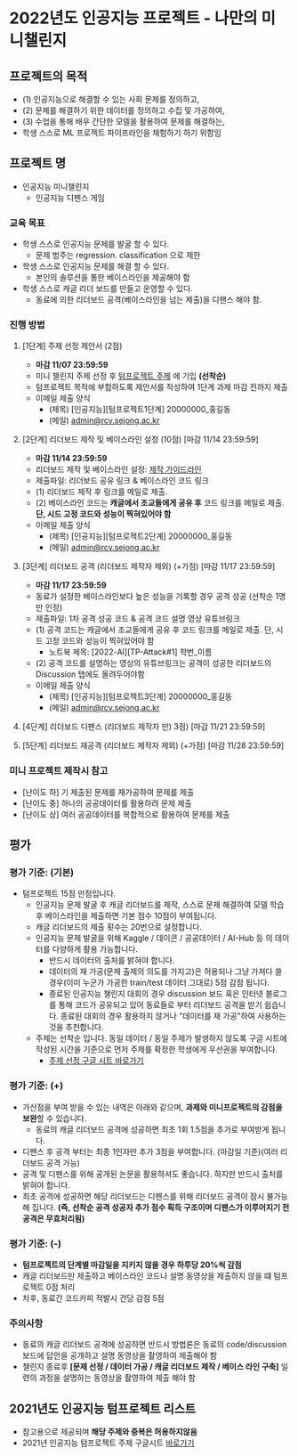 
# 2022년도 인공지능 프로젝트 - 나만의 미니챌린지 

## 프로젝트의 목적
- (1) 인공지능으로 해결할 수 있는 사회 문제를 정의하고, 
- (2) 문제를 해결하기 위한 데이터를 정의하고 수집 및 가공하여, 
- (3) 수업을 통해 배우 간단한 모델을 활용하여 문제를 해결하는, 
-  학생 스스로 ML 프로젝트 파이프라인을 체험하기 하기 위함임

## 프로젝트 명
- 인공지능 미니챌린지
  - 인공지능 디펜스 게임

### 교육 목표
- 학생 스스로 인공지능 문제를 발굴 할 수 있다. 
  - 문제 범주는 regression. classification 으로 제한 
- 학생 스스로 인공지능 문제를 해결 할 수 있다.  
  - 본인의 솔루션을 통한 베이스라인을 제공해야 함
- 학생 스스로 캐글 리더 보드를 만들고 운영할 수 있다. 
  - 동료에 의한 리더보드 공격(베이스라인을 넘는 제출)을 디팬스 해야 함.

### 진행 방법 
1. [1단계] 주제 선정 제안서 (2점) 
    - **마감 11/07 23:59:59**
    - 미니 챌린지 주제 선정 후 [텀프로젝트 주제](https://docs.google.com/spreadsheets/d/11rGvPlEc7rFsSBK3OeUtdsqkW3mwqdNrx7JKAxLZtwQ/edit#gid=1968803308) 에 기입 **(선착순)**
    - 텀프로젝트 목적에 부합하도록 제안서를 작성하여 1단계 과제 마감 전까지 제출
    - 이메일 제출 양식
        - (제목) [인공지능][텀프로젝트1단계] 20000000_홍길동
        - (메일) admin@rcv.sejong.ac.kr


2. [2단계] 리더보드 제작 및 베이스라인 설정 (10점) [마감 11/14 23:59:59]

    - **마감 11/14 23:59:59**
    - 리더보드 제작 및 베이스라인 설정: [제작 가이드라인](https://github.com/sejongresearch/2022.AI/blob/main/HW/%5B%EC%9D%B8%EA%B3%B5%EC%A7%80%EB%8A%A5%5D%5B%ED%95%99%EC%83%9D%EC%9A%A9%5DKaggle_%EB%A6%AC%EB%8D%94%EB%B3%B4%EB%93%9C_%EB%A7%8C%EB%93%A4%EA%B8%B0.pdf)
    - 제출파일: 리더보드 공유 링크 & 베이스라인 코드 링크
    - (1) 리더보드 제작 후 링크를 메일로 제출. 
    - (2) 베이스라인 코드는 **캐글에서 조교들에게 공유 후** 코드 링크를 메일로 제출. **단, 시드 고정 코드와 성능이 찍혀있어야 함**
    - 이메일 제출 양식
        - (제목) [인공지능][텀프로젝트2단계] 20000000_홍길동
        - (메일) admin@rcv.sejong.ac.kr
3. [3단계] 리더보드 공격 (리더보드 제작자 제외) (+가점) [마감 11/17 23:59:59]
    - **마감 11/17 23:59:59**
    - 동료가 설정한 베이스라인보다 높은 성능을 기록할 경우 공격 성공 (선착순 1명만 인정)
    - 제출파일: 1차 공격 성공 코드 & 공격 코드 설명 영상 유튜브링크
    - (1) 공격 코드는 캐글에서 조교들에게 공유 후 코드 링크를 메일로 제출. 단, 시드 고정 코드와 성능이 찍혀있어야 함
        - 노트북 제목: [2022-AI][TP-Attack#1] 학번_이름
    - (2) 공격 코드를 설명하는 영상의 유튜브링크는 공격이 성공한 리더보드의 Discussion 탭에도 올려두어야함
    - 이메일 제출 양식
        - (제목) [인공지능][텀프로젝트3단계] 20000000_홍길동
        - (메일) admin@rcv.sejong.ac.kr


4. [4단계] 리더보드 디팬스 (리더보드 제작자 만) 3점) [마감 11/21 23:59:59]
5. [5단계] 리더보드 재공격 (리더보드 제작자 제외) (+가점) [마감 11/28 23:59:59]


### 미니 프로젝트 제작시 참고
- [난이도 하] 기 제출된 문제를 재가공하여 문제를 제출 
- [난이도 중] 하나의 공공데이터를 활용하려 문제 제출
- [난이도 상] 여러 공공데이터를 복합적으로 활용하여 문제를 제출


## 평가
### 평가 기준: (기본)
- 텀프로젝트 15점 만점입니다.
  - 인공지능 문제 발굴 후 캐글 리더보드를 제작, 스스로 문제 해결하여 모델 학습 후 베이스라인을 제출하면 기본 점수 10점이 부여됩니다.  
  - 캐글 리더보드의 제출 횟수는 20번으로 설정합니다.
  - 인공지능 문제 발굴을 위해 Kaggle / 데이콘 / 공공데이터 / AI-Hub 등 의 데이터를 다양하게 활용 가능합니다. 
    - 반드시 데이터의 출처를 밝혀야 합니다. 
    - 데이터의 재 가공(문제 출제의 의도를 가지고)은 허용되나 그냥 가져다 쓸 경우(이미 누군가 가공한 train/test 데이터 그대로) 5점 감점 됩니다. 
    - 종료된 인공지능 챌린지 대회의 경우 discussion 보드 혹은 인터넷 블로그를 통해 코드가 공유되고 있어 동료들로 부터 리더보드 공격을 받기 쉽습니다. 종료된 대회의 경우 활용하지 않거나 "데이터를 재 가공"하여 사용하는 것을 추천합니다.
   - 주제는 선착순 입니다. 동일 데이터 / 동일 주제가 발생하지 않도록 구글 시트에 작성된 시간을 기준으로 먼저 주제를 확정한 학생에게 우선권을 부여합니다.
     - [주제 선정 구글 시트 바로가기](https://docs.google.com/spreadsheets/d/11rGvPlEc7rFsSBK3OeUtdsqkW3mwqdNrx7JKAxLZtwQ/edit#gid=1968803308)

### 평가 기준: (+)
- 가산점을 부여 받을 수 있는 내역은 아래와 같으며, **과제와 미니프로젝트의 감점을 보완**할 수 있습니다.
  - 동료의 캐글 리더보드 공격에 성공하면 최초 1회 1.5점을 추가로 부여받게 됩니다. 
-  디팬스 후 공격 부터는 최종 1인자만 추가 3점을 부여합니다. (마감일 기준)(여러 리더보드 공격 가능)
  - 공격 및 디펜스를 위해 공개된 논문을 활용하셔도 좋습니다. 하지만 반드시 출처를 밝혀야 합니다.
  - 최초 공격에 성공하면 해당 리더보드는 디펜스를 위해 리더보드 공격이 잠시 불가능해 집니다. **(즉, 선착순 공격 성공자 추가 점수 획득 구조이며 디팬스가 이루어지기 전 공격은 무효처리됨)**

### 평가 기준: (-)
- **텀프로젝트의 단계별 마감일을 지키지 않을 경우 하루당 20%씩 감점**
- 캐글 리더보드만 제출하고 베이스라인 코드나 설명 동영상을 제출하지 않을 떄 텀프로젝트 0점 처리
- 차후, 동료간 코드카피 적발시 건당 감점 5점

### 주의사항
- 동료의 캐글 리더보드 공격에 성공하면 반드시 방법론은 동료의 code/discussion 보드에 답안을 공개하고 설명 동영상을 촬영하여 제출해야 함 
- 챌린지 종료후 **[문제 선정 / 데이터 가공 / 캐글 리더보드 제작 / 베이스 라인 구축]** 일련의 과정을 설명하는 동영상을 촬영하여 제출 해야 함

## 2021년도 인공지능 텀프로젝트 리스트
- 참고용으로 제공되며 **해당 주제와 중복은 허용하지않음**
- 2021년 인공지능 텀프로젝트 주제 구글시트 [바로가기](https://docs.google.com/spreadsheets/d/1K6vkl17Hs0b39uLWVwbJwNQ-PlY9JVCEbb4tPAjp0GU/edit#gid=0)

